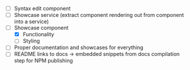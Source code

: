 - [ ] Syntax edit component
- [ ] Showcase service (extract component rendering out from component into a service)
- [ ] Showcase component
  - [x] Functionality
  - [ ] Styling
- [ ] Proper documentation and showcases for everything
- [ ] README links to docs -> embedded snippets from docs compilation step for NPM publishing
